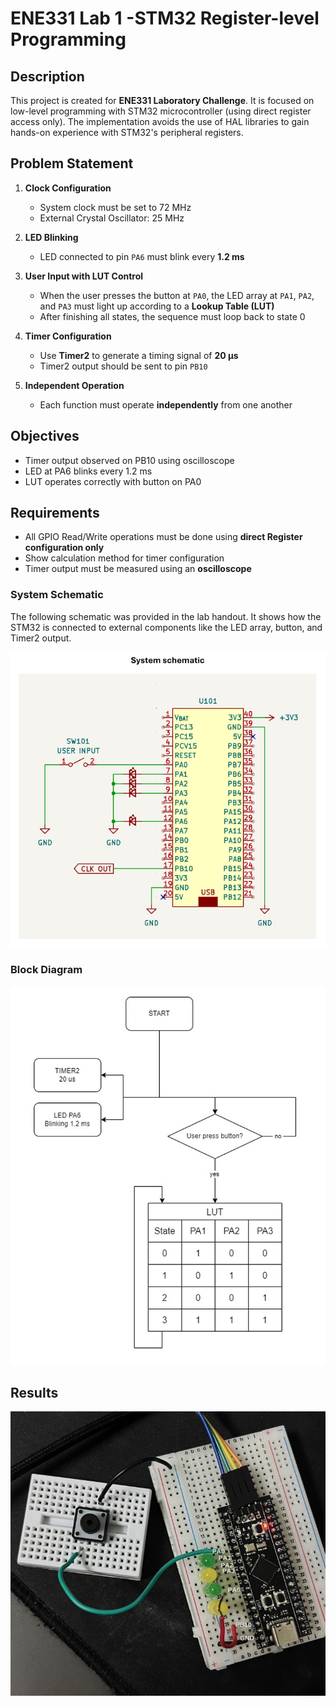 # ENE331 Lab 1 -STM32 Register-level Programming

## Description
This project is created for **ENE331 Laboratory Challenge**. It is focused on low-level programming with STM32 microcontroller (using direct register access only). The implementation avoids the use of HAL libraries to gain hands-on experience with STM32's peripheral registers.

## Problem Statement

1. **Clock Configuration**
   - System clock must be set to 72 MHz
   - External Crystal Oscillator: 25 MHz

2. **LED Blinking**
   - LED connected to pin `PA6` must blink every **1.2 ms**

3. **User Input with LUT Control**
   - When the user presses the button at `PA0`, the LED array at `PA1`, `PA2`, and `PA3` must light up according to a **Lookup Table (LUT)**
   - After finishing all states, the sequence must loop back to state 0

4. **Timer Configuration**
   - Use **Timer2** to generate a timing signal of **20 µs**
   - Timer2 output should be sent to pin `PB10`

5. **Independent Operation**
   - Each function must operate **independently** from one another

## Objectives

- Timer output observed on PB10 using oscilloscope
- LED at PA6 blinks every 1.2 ms
- LUT operates correctly with button on PA0

## Requirements

- All GPIO Read/Write operations must be done using **direct Register configuration only**
- Show calculation method for timer configuration
- Timer output must be measured using an **oscilloscope**

### System Schematic

The following schematic was provided in the lab handout. It shows how the STM32 is connected to external components like the LED array, button, and Timer2 output.

![System Schematic](images/system_schematic.png)

### Block Diagram

![diagram](images/diagram.png)

## Results
![STM32circuit](images/stm32circuit.jpg)
